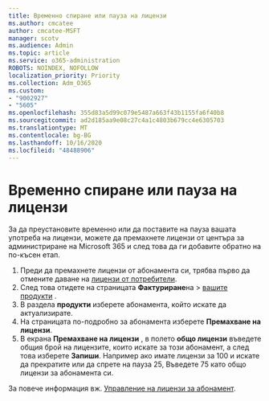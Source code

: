 ```yaml
---
title: Временно спиране или пауза на лицензи
ms.author: cmcatee
author: cmcatee-MSFT
manager: scotv
ms.audience: Admin
ms.topic: article
ms.service: o365-administration
ROBOTS: NOINDEX, NOFOLLOW
localization_priority: Priority
ms.collection: Adm_O365
ms.custom:
- "9002927"
- "5605"
ms.openlocfilehash: 355d83a5d99c079e5487a663f43b1155fa6f40b8
ms.sourcegitcommit: ad2d185aa9e08c27c4a1c4803b679cc4e6305703
ms.translationtype: MT
ms.contentlocale: bg-BG
ms.lasthandoff: 10/16/2020
ms.locfileid: "48488906"
---
```

# <a name="suspend-or-pause-licenses"></a>Временно спиране или пауза на лицензи

За да преустановите временно или да поставите на пауза вашата употреба на лицензи, можете да премахнете лицензи от центъра за администриране на Microsoft 365 и след това да ги добавите обратно на по-късен етап.

1. Преди да премахнете лицензи от абонамента си, трябва първо да отмените даване на [лицензи от потребители](https://docs.microsoft.com/microsoft-365/admin/manage/remove-licenses-from-users).
2. След това отидете на страницата **Фактуриране**на  >  [вашите продукти](https://go.microsoft.com/fwlink/p/?linkid=842054) .
3. В раздела **продукти** изберете абонамента, който искате да актуализирате.
4. На страницата по-подробно за абонамента изберете **Премахване на лицензи**.
5. В екрана **Премахване на лицензи** , в полето **общо лицензи** въведете общия брой на лицензите, които искате за този абонамент, а след това изберете **Запиши**. Например ако имате лицензи за 100 и искате да прекратите или да спрете на пауза 25, Въведете 75 като общо лицензи за абонамента си.

За повече информация вж. [Управление на лицензи за абонамент](https://docs.microsoft.com/microsoft-365/commerce/licenses/buy-licenses).
